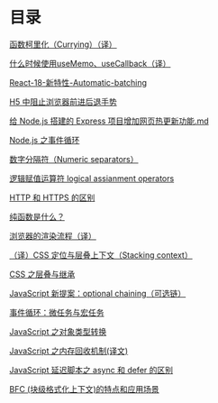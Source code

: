 # 目录

[函数柯里化（Currying）（译）](./函数柯里化（Currying）.md)

[什么时候使用useMemo、useCallback（译）](./什么时候使用useMemo、useCallback（译）.md)

[React-18-新特性-Automatic-batching](./React-18-新特性-Automatic-batching.md)

[H5 中阻止浏览器前进后退手势](./H5%20中阻止浏览器前进后退手势.md)

[给 Node.js 搭建的 Express 项目增加网页热更新功能.md](给%20Node.js%20搭建的%20Express%20项目增加网页热更新功能.md)

[Node.js 之事件循环](./Node.js%20之事件循环.md)

[数字分隔符（Numeric separators）](数字分隔符（Numeric%20separators）.md)

[逻辑赋值运算符 logical assianment operators](./逻辑赋值运算符.md)

[HTTP 和 HTTPS 的区别](./HTTP%20和%20HTTPS.md)

[纯函数是什么？](./纯函数是什么？.md)

[浏览器的渲染流程（译）](浏览器的渲染流程（译）.md)

[（译）CSS 定位与层叠上下文（Stacking context）](（译）CSS%20定位与层叠上下文（Stacking%20context）.md)

[CSS 之层叠与继承](CSS%20之层叠与继承.md)

[JavaScript 新提案：optional chaining（可选链）](JavaScript%20新提案：optional%20chaining（可选链）.md)

[事件循环：微任务与宏任务](事件循环：微任务与宏任务.md)

[JavaScript 之对象类型转换](JavaScript之对象类型转换.md)

[JavaScript 之内存回收机制(译文)](JavaScript之内存回收机制(译文).md)

[JavaScript 延迟脚本之 async 和 defer 的区别](JavaScript延迟脚本之async和defer的区别.md)

[BFC (块级格式化上下文)的特点和应用场景](BFC(块级格式化上下文)的特点和应用场景.md)



